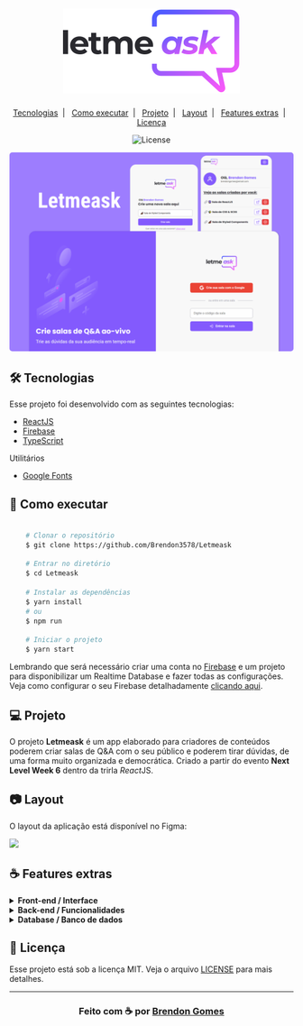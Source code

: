 <h1 align="center">
    <img src=".github/logo.svg">
</h1>

<p align="center">
    <a href="#-tecnologias">Tecnologias</a>&nbsp;&nbsp;|&nbsp;&nbsp;
    <a href="#-como-executar">Como executar</a>&nbsp;&nbsp;|&nbsp;&nbsp;
    <a href="#-projeto">Projeto</a>&nbsp;&nbsp;|&nbsp;&nbsp;
    <a href="#-layout">Layout</a>&nbsp;&nbsp;|&nbsp;&nbsp;
    <a href="#-features-extras">Features extras</a>&nbsp;&nbsp;|&nbsp;&nbsp;
    <a href="#-licença">Licença</a>
</p>

<p align="center">
    <img alt="License" src="https://img.shields.io/badge/license-MIT-green">
</p>

<p align="center">
    <img src=".github/cover.png" style="border-radius: 5px">
</p>

## 🛠 Tecnologias

Esse projeto foi desenvolvido com as seguintes tecnologias:

- [ReactJS](https://reactjs.org)
- [Firebase](https://firebase.google.com/)
- [TypeScript](https://www.typescriptlang.org/)

Utilitários

- [Google Fonts](https://fonts.google.com/)

## 🚀 Como executar

```bash

    # Clonar o repositório
    $ git clone https://github.com/Brendon3578/Letmeask

    # Entrar no diretório
    $ cd Letmeask
    
    # Instalar as dependências
    $ yarn install
    # ou
    $ npm run

    # Iniciar o projeto
    $ yarn start

```
Lembrando que será necessário criar uma conta no [Firebase](https://firebase.google.com/) e um projeto para disponibilizar um Realtime Database e fazer todas as configurações. Veja como configurar o seu Firebase detalhadamente [clicando aqui](https://github.com/Brendon3578/Letmeask/tree/main/.github/firebase). 

## 💻 Projeto

O projeto **Letmeask** é um app elaborado para criadores de conteúdos poderem criar salas de Q&amp;A com o seu público e poderem tirar dúvidas, de uma forma muito organizada e democrática. Criado a partir do evento **Next Level Week 6** dentro da trirla *React*JS.

## 📷 Layout

O layout da aplicação está disponível no Figma:

[<img src="https://img.shields.io/badge/Acessar%20layout-Figma-blue">](https://www.figma.com/community/file/1009824839797878169/Letmeask)

## ☕ Features extras

<details>
  <summary><b>Front-end / Interface</b></summary>
  
  - :white_check_mark: Responsividade
  - :white_check_mark: Modais de confirmação para ações do usuário
  - :white_check_mark: Notificações Toasts para feedbacks
  - :white_check_mark: Tooltips
  - :white_check_mark: Adição do React-Icons para icones dinâmicos
  - :white_check_mark: Animação de loading
  - :white_check_mark: Ilustrações para quando não há questões/não há salas criadas por você
  - :white_large_square: Landing page para o projeto
  - :white_large_square: Utilização de styled components 💅🏾 para estilizações mais dinâmicas
  - :white_large_square: Darkmode

</details>

<details>
  <summary><b>Back-end / Funcionalidades</b></summary>
  
  - :white_check_mark: Usuário deletar a sua própria pergunta
  - :white_check_mark: Página de usuário para acessar as salas criadas por você
  - :white_check_mark: Página 404 quando a url não é reconhecida, ou quando a sala que está na url não existe
  - :white_check_mark: Opção de mudar o título da sala quando estiver na página de administrador
  - :white_check_mark: Verificação se usuário é admin da página (se estiver na página de admin)

</details>

<details>
  <summary><b>Database / Banco de dados</b></summary>
  
  - :white_check_mark: Pequenos ajustes no DB
  - :white_check_mark: Criação de uma nova tabela para ver as salas criadas pelo usuário, a vez de fazer todo o processo de iteração em todas as salas existentes no DB e verificar se o ID do criador da sala é o mesmo ID do usuário

</details>


## 📝 Licença

Esse projeto está sob a licença MIT. Veja o arquivo [LICENSE](.github/LICENSE.md) para mais detalhes.

---

<h3 align="center">
    Feito com ☕ por <a href="https://github.com/Brendon3578"> Brendon Gomes</a>
</h3>
